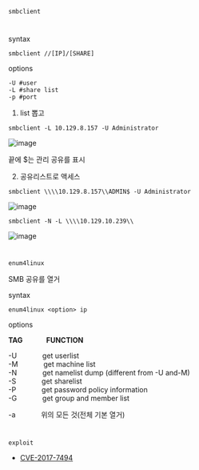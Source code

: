 `smbclient`
#
syntax
```
smbclient //[IP]/[SHARE]
```
options
```
-U #user
-L #share list
-p #port
```

1. list 뽑고
```
smbclient -L 10.129.8.157 -U Administrator 
```
![image](https://user-images.githubusercontent.com/61821641/148740891-999c4e16-d140-46e0-8047-e84f9a0ed2c0.png)

끝에 $는 관리 공유를 표시

2. 공유리스트로 액세스

```
smbclient \\\\10.129.8.157\\ADMIN$ -U Administrator 
```
![image](https://user-images.githubusercontent.com/61821641/148741212-fd257a37-372c-40d9-90f0-836731b71bc7.png)

```
smbclient -N -L \\\\10.129.10.239\\ 
```
![image](https://user-images.githubusercontent.com/61821641/148744022-126985cc-7d49-4c07-ac6f-86a6c313c762.png)

#
`enum4linux` 

SMB 공유를 열거

syntax

```
enum4linux <option> ip
```
options

**TAG**            **FUNCTION**

\-U             get userlist  
\-M             get machine list  
\-N             get namelist dump (different from -U and-M)  
\-S             get sharelist  
\-P             get password policy information  
\-G             get group and member list

\-a             위의 모든 것(전체 기본 열거)


#
`exploit`

- [CVE-2017-7494](https://www.cvedetails.com/cve/CVE-2017-7494/)
